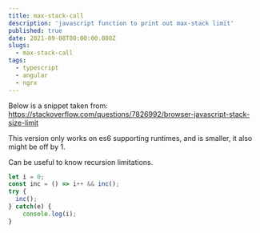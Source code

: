 ```yaml
---
title: max-stack-call
description: 'javascript function to print out max-stack limit'
published: true
date: 2021-09-08T00:00:00.000Z
slugs:
  - max-stack-call
tags:
  - typescript
  - angular
  - ngrx
---
```


Below is a snippet taken from:
https://stackoverflow.com/questions/7826992/browser-javascript-stack-size-limit

This version only works on es6 supporting runtimes, and is smaller, it also might be off by 1.


Can be useful to know recursion limitations.

```javascript
let i = 0;
const inc = () => i++ && inc();
try {
  inc();
} catch(e) {
    console.log(i);
}
```